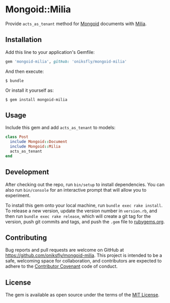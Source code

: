 # Mongoid::Milia

Provide `acts_as_tenant` method for [Mongoid](https://github.com/mongodb/mongoid) documents with [Milia](https://github.com/dsaronin/milia).

## Installation

Add this line to your application's Gemfile:

```ruby
gem 'mongoid-milia', github: 'oniksfly/mongoid-milia'
```

And then execute:

    $ bundle

Or install it yourself as:

    $ gem install mongoid-milia

## Usage

Include this gem and add ```acts_as_tenant``` to models:

```ruby
class Post
  include Mongoid::Document
  include Mongoid::Milia
  acts_as_tenant
end

```

## Development

After checking out the repo, run `bin/setup` to install dependencies. You can also run `bin/console` for an interactive prompt that will allow you to experiment.

To install this gem onto your local machine, run `bundle exec rake install`. To release a new version, update the version number in `version.rb`, and then run `bundle exec rake release`, which will create a git tag for the version, push git commits and tags, and push the `.gem` file to [rubygems.org](https://rubygems.org).

## Contributing

Bug reports and pull requests are welcome on GitHub at https://github.com/oniksfly/mongoid-milia. This project is intended to be a safe, welcoming space for collaboration, and contributors are expected to adhere to the [Contributor Covenant](http://contributor-covenant.org) code of conduct.


## License

The gem is available as open source under the terms of the [MIT License](http://opensource.org/licenses/MIT).

